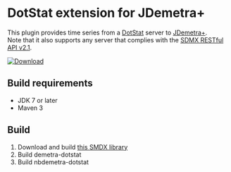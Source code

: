 # DotStat extension for JDemetra+

This plugin provides time series from a [DotStat](http://siscc.oecd.org/Home/Product) server to [JDemetra+](https://github.com/jdemetra/jdemetra-app).  
Note that it also supports any server that complies with the [SDMX RESTful API v2.1](http://sdmx.org/wp-content/uploads/2013/09/SDMX_2_1-SECTION_07_WebServicesGuidelines_2013-04.pdf).

[![Download](https://img.shields.io/github/release/nbbrd/jdemetra-dotstat.svg)](https://github.com/nbbrd/jdemetra-dotstat/releases/latest)

## Build requirements

* JDK 7 or later
* Maven 3

## Build

1. Download and build [this SMDX library](https://github.com/amattioc/SDMX/)
2. Build demetra-dotstat
3. Build nbdemetra-dotstat
